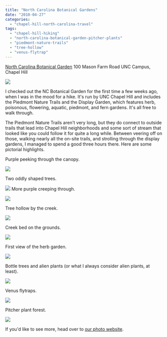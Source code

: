 ```yaml
---
title: "North Carolina Botanical Gardens"
date: "2010-04-27"
categories: 
  - "chapel-hill-north-carolina-travel"
tags: 
  - "chapel-hill-hiking"
  - "north-carolina-botanical-garden-pitcher-plants"
  - "piedmont-nature-trails"
  - "tree-hollow"
  - "venus-flytrap"
---
```


[North Carolina Botanical Garden](http://www.ncbg.unc.edu/) 100 Mason Farm Road UNC Campus, Chapel Hill

![](http://www.blastanova.com/photoalbum/Adventures/UNC%20Botanical%20Garden/uncbotanicalgarden02.JPG)

I checked out the NC Botanical Garden for the first time a few weeks ago, when I was in the mood for a hike. It's run by UNC Chapel Hill and includes the Piedmont Nature Trails and the Display Garden, which features herb, poisonous, flowering, aquatic, piedmont, and fern gardens. It's all free to walk through.

The Piedmont Nature Trails aren't very long, but they do connect to outside trails that lead into Chapel Hill neighborhoods and some sort of stream that looked like you could follow it for quite a long while. Between veering off on those, walking nearly all the on-site trails, and strolling through the display gardens, I managed to spend a good three hours there. Here are some pictorial highlights.

Purple peeking through the canopy.

![](http://www.blastanova.com/photoalbum/Adventures/UNC%20Botanical%20Garden/uncbotanicalgarden04.JPG)

Two oddly shaped trees.

![](http://www.blastanova.com/photoalbum/Adventures/UNC%20Botanical%20Garden/uncbotanicalgarden06.JPG)  More purple creeping through.

![](http://www.blastanova.com/photoalbum/Adventures/UNC%20Botanical%20Garden/uncbotanicalgarden07.JPG)

Tree hollow by the creek.

![](http://www.blastanova.com/photoalbum/Adventures/UNC%20Botanical%20Garden/uncbotanicalgarden11.JPG)

Creek bed on the grounds.

![](http://www.blastanova.com/photoalbum/Adventures/UNC%20Botanical%20Garden/uncbotanicalgarden16.JPG)

First view of the herb garden.

![](http://www.blastanova.com/photoalbum/Adventures/UNC%20Botanical%20Garden/uncbotanicalgarden18.JPG)

Bottle trees and alien plants (or what I always consider alien plants, at least).

![](http://www.blastanova.com/photoalbum/Adventures/UNC%20Botanical%20Garden/uncbotanicalgarden28.JPG)

Venus flytraps.

![](http://www.blastanova.com/photoalbum/Adventures/UNC%20Botanical%20Garden/uncbotanicalgarden38.JPG)

Pitcher plant forest.

![](http://www.blastanova.com/photoalbum/Adventures/UNC%20Botanical%20Garden/uncbotanicalgarden39.JPG)

If you'd like to see more, head over to [our photo website](http://www.blastanova.com/photoalbum/index.html?path=Adventures/UNC%20Botanical%20Garden#).
